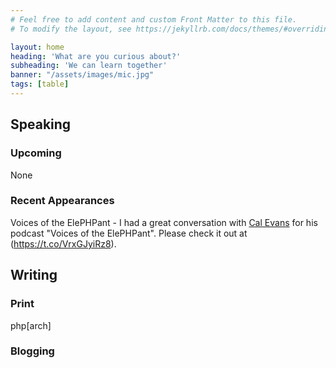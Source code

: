 ```yaml
---
# Feel free to add content and custom Front Matter to this file.
# To modify the layout, see https://jekyllrb.com/docs/themes/#overriding-theme-defaults

layout: home
heading: 'What are you curious about?'
subheading: 'We can learn together'
banner: "/assets/images/mic.jpg"
tags: [table]
---
```


## Speaking

### Upcoming
None

### Recent Appearances
Voices of the ElePHPant  - I had a great conversation with [Cal Evans](https://twitter.com/CalEvans) for his podcast 
"Voices of the ElePHPant". Please check it out at (https://t.co/VrxGJyiRz8).

## Writing
### Print
php[arch]
### Blogging
